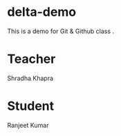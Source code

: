 # delta-demo
This is a demo for Git &amp; Github class . 

# Teacher  
Shradha Khapra

# Student 
Ranjeet Kumar
